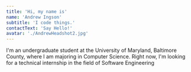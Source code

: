 ```yaml
---
title: 'Hi, my name is'
name: 'Andrew Ingson'
subtitle: 'I code things.'
contactText: 'Say Hello!'
avatar: './AndrewHeadshot2.jpg'
---
```


I'm an undergraduate student at the University of Maryland, Baltimore County, where I am majoring in Computer Science. Right now, I'm looking for a technical internship in the field of Software Engineering
